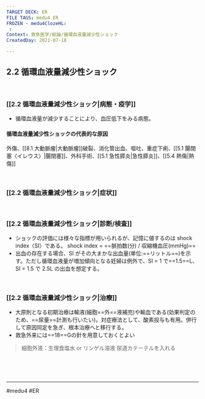 ```yaml
---
TARGET DECK: ER
FILE TAGS: medu4 ER
FROZEN - medu4ClozeHL:
 : 
Context: 救急医学/総論/循環血液量減少性ショック
CreatedDay: 2021-07-18

---
```


## 2.2 循環血液量減少性ショック

<br>

### [[2.2 循環血液量減少性ショック|病態・疫学]]
* 循環血液量が減少することにより、血圧低下をみる病態。
#### 循環血液量減少性ショックの代表的な原因 
外傷、[[8.1 大動脈瘤|大動脈瘤]]破裂、消化管出血、嘔吐、重症下痢、[[5.1 腸閉塞〈イレウス〉|腸閉塞]]、外科手術、[[5.1 急性膵炎|急性膵炎]]、[[5.4 熱傷|熱傷]]



<br>

### [[2.2 循環血液量減少性ショック|症状]]


<br>

### [[2.2 循環血液量減少性ショック|診断/検査]]
* ショックの評価には様々な指標が用いられるが、記憶に値するのは shock index〈SI〉である。
shock index = ==脈拍数(分) / 収縮機血圧(mmHg)==
* 出血の存在する場合、SI がその大まかな出血量(単位:==リットル==)を示す。ただし循環血液量が増加傾向となる妊婦は例外で、SI = 1 で==1.5==L、SI = 1.5 で 2.5L の出血を想定する。
<!--ID: 1637674743597-->



<br>

### [[2.2 循環血液量減少性ショック|治療]]
* 大原則となる初期治療は輸液(細胞==外==液補充)や輸血である(効果判定のため、==尿量==計測も行いたい)。対症療法として、酸素投与も有用。併行して原因同定を急ぎ、根本治療へと移行する。
* 救急外来には==18==Gの針を用意しておくとよい
<!--ID: 1659667768010-->


 
 >細胞外液：生理食塩水 or リンゲル溶液
 >尿道カテーテルを入れる
<!--ID: 1637674743610-->


<br><br><br>

---
#medu4 #ER   
